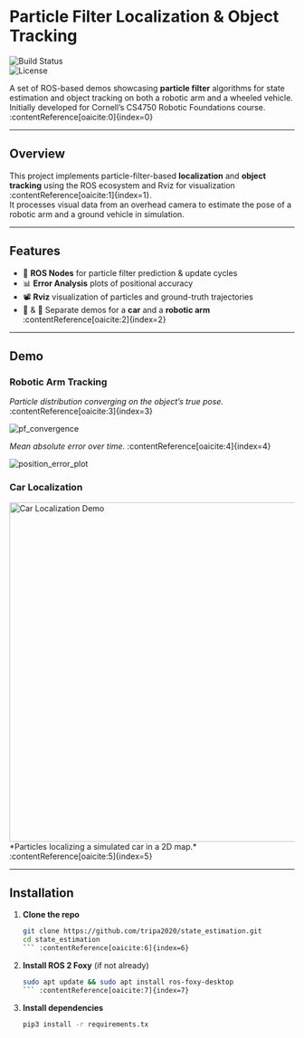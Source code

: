 # Particle Filter Localization & Object Tracking

![Build Status](https://img.shields.io/badge/ROS-Foxy-blue)  
![License](https://img.shields.io/badge/License-MIT-yellow.svg)

A set of ROS-based demos showcasing **particle filter** algorithms for state estimation and object tracking on both a robotic arm and a wheeled vehicle.  
Initially developed for Cornell’s CS4750 Robotic Foundations course. :contentReference[oaicite:0]{index=0}

---
## Overview

This project implements particle-filter-based **localization** and **object tracking** using the ROS ecosystem and Rviz for visualization :contentReference[oaicite:1]{index=1}.  
It processes visual data from an overhead camera to estimate the pose of a robotic arm and a ground vehicle in simulation.

---

## Features

- 🔧 **ROS Nodes** for particle filter prediction & update cycles  
- 📊 **Error Analysis** plots of positional accuracy  
- 📽️ **Rviz** visualization of particles and ground-truth trajectories  
- 🚗 & 🤖 Separate demos for a **car** and a **robotic arm** :contentReference[oaicite:2]{index=2}

---

## Demo

### Robotic Arm Tracking  
 
*Particle distribution converging on the object’s true pose.* :contentReference[oaicite:3]{index=3}

![pf_convergence](https://github.com/user-attachments/assets/e6b684b9-3206-4e93-a649-a49753fe3abd)


*Mean absolute error over time.* :contentReference[oaicite:4]{index=4}

![position_error_plot](https://github.com/user-attachments/assets/09b9888a-8e1a-455b-8133-d972c043415f)

### Car Localization  
<img src="images/car_localization.gif" alt="Car Localization Demo" width="600"/>  
*Particles localizing a simulated car in a 2D map.* :contentReference[oaicite:5]{index=5}

---

## Installation

1. **Clone the repo**  
   ```bash
   git clone https://github.com/tripa2020/state_estimation.git
   cd state_estimation
   ``` :contentReference[oaicite:6]{index=6}

2. **Install ROS 2 Foxy** (if not already)  
   ```bash
   sudo apt update && sudo apt install ros-foxy-desktop
   ``` :contentReference[oaicite:7]{index=7}

3. **Install dependencies**  
   ```bash
   pip3 install -r requirements.tx
